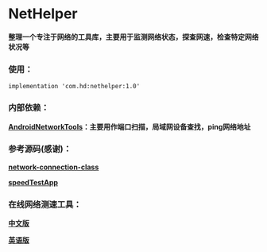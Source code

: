 # NetHelper

**整理一个专注于网络的工具库，主要用于监测网络状态，探查网速，检查特定网络状况等**

### 使用：

```
implementation 'com.hd:nethelper:1.0'
```

### 内部依赖：

**[AndroidNetworkTools][0]：主要用作端口扫描，局域网设备查找，ping网络地址**

### 参考源码(感谢)：

**[network-connection-class][1]**

**[speedTestApp][2]**

### 在线网络测速工具：

**[中文版][3]**

**[英语版][4]**


[0]: https://github.com/stealthcopter/AndroidNetworkTools
[1]: https://github.com/facebook/network-connection-class
[2]: https://github.com/egcodes/speedTestApp
[3]: http://www.speedtest.cn/
[4]: http://www.speedtest.net/